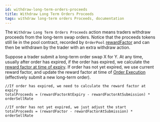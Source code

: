 ```yaml
---
id: withdraw-long-term-orders-proceeds
title: Withdraw Long Term Orders Proceeds
tags: withdraw long-term orders Proceeds, documentation
---
```


The `Withdraw Long Term Orders Proceeds` action means traders withdraw proceeds from the long-term swap orders. Notice that the proceeds tokens still lie in the pool contract, recorded by `OrderPool` [rewardFactor](https://github.com/PulsarSwap/TWAMM-Contracts/blob/37501c0f432d5edb9dc1e3570cd924c12b55efc9/contracts/libraries/OrderPool.sol#L20) and can then be withdrawn by the trader with an extra withdraw action.

Suppose a trader submit a long-term order swap X for Y. At any time, usually after order has expired, if the order has expired, we calculate the [reward factor at time of expiry](https://github.com/PulsarSwap/TWAMM-Contracts/blob/37501c0f432d5edb9dc1e3570cd924c12b55efc9/contracts/libraries/OrderPool.sol#L30). If order has not yet expired, we use current reward factor, and update the reward factor at time of [Order Execution](../03-advanced-topics/04-order-execution.md) (effectively submit a new long-term order).

```solidity
//If order has expired, we need to calculate the reward factor at expiry
totalProceeds = (rewardFactorAtExpiry - rewardFactorAtSubmission) * orderSellRate

//If order has not yet expired, we just adjust the start
totalProceeds = (rewardFactor - rewardFactorAtSubmission) * orderSellRate
```
